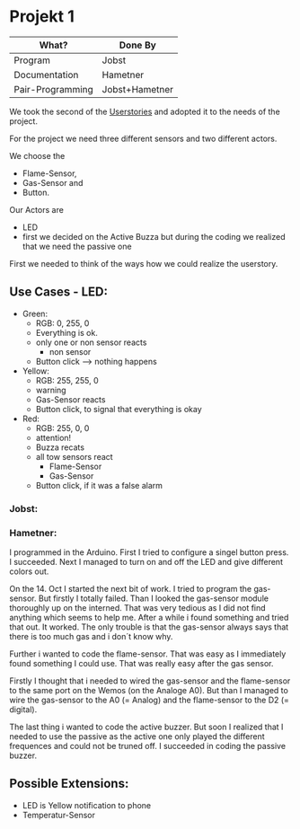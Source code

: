 # Projekt 1
| What?             | Done By       |
|----------         |-------------  |
| Program           |	Jobst					|
| Documentation     | Hametner			|
| Pair-Programming	|	Jobst+Hametner|

We took the second of the [Userstories](https://github.com/EvaJobst/IOT_HametnerJobst/blob/master/3_User_Stories.md) and adopted it to the needs of the project.

For the project we need three different sensors and two different actors.

We choose the
- Flame-Sensor,
- Gas-Sensor and
- Button.

Our Actors are
- LED
- first we decided on the Active Buzza but during the coding we realized that we need the passive one

First we needed to think of the ways how we could realize the userstory.

## Use Cases - LED:
- Green:
	- RGB: 0, 255, 0
	- Everything is ok.
	- only one or non sensor reacts
		- non sensor
	- Button click --> nothing happens
- Yellow:
	- RGB: 255, 255, 0
	- warning
	- Gas-Sensor reacts
	- Button click, to signal that everything is okay
- Red:
	- RGB: 255, 0, 0
	- attention!
	- Buzza recats
	- all tow sensors react
		- Flame-Sensor
		- Gas-Sensor
	- Button click, if it was a false alarm

### Jobst:

### Hametner:
I programmed in the Arduino. First I tried to configure a singel button press. I succeeded. Next I managed to turn on and off the LED and give different colors out.

On the 14. Oct I started the next bit of work. I tried to program the gas-sensor. But firstly I totally failed. Than I looked the gas-sensor module thoroughly up on the interned. That was very tedious as I did not find anything which seems to help me.
After a while i found something and tried that out. It worked. The only trouble is that the gas-sensor always says that there is too much gas and i don´t know why.

Further i wanted to code the flame-sensor. That was easy as I immediately found something I could use. That was really easy after the gas sensor.

Firstly I thought that i needed to wired the gas-sensor and the flame-sensor to the same port on the Wemos (on the Analoge A0). But than I managed to wire the gas-sensor to the A0 (= Analog) and the flame-sensor to the D2 (= digital).

The last thing i wanted to code the active buzzer. But soon I realized that I needed to use the passive as the active one only played the different frequences and could not be truned off. I succeeded in coding the passive buzzer.

## Possible Extensions:
- LED is Yellow notification to phone
- Temperatur-Sensor
